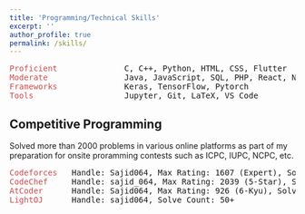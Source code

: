 ```yaml
---
title: 'Programming/Technical Skills'
excerpt: ''
author_profile: true
permalink: /skills/
---
```



<!-- ## <font color="#00cc66"> Technical Skills </font> -->

<pre>
<span style="color:rgb(201, 76, 76)">Proficient</span>              C, C++, Python, HTML, CSS, Flutter
<span style="color:rgb(201, 76, 76)">Moderate</span>                Java, JavaScript, SQL, PHP, React, Node.js
<span style="color:rgb(201, 76, 76)">Frameworks</span>              Keras, TensorFlow, Pytorch
<span style="color:rgb(201, 76, 76)">Tools</span>                   Jupyter, Git, LaTeX, VS Code
</pre>

## Competitive Programming

Solved more than 2000 problems in various online platforms as part of my preparation for onsite proramming contests such as ICPC, IUPC, NCPC, etc.

<pre>
<span style="color:rgb(201, 76, 76)">Codeforces</span>   Handle: Sajid064, Max Rating: 1607 (Expert), Solve Count: 1000+ 
<span style="color:rgb(201, 76, 76)">CodeChef</span>     Handle: sajid_064, Max Rating: 2039 (5-Star), Solve Count: 100+ 
<span style="color:rgb(201, 76, 76)">AtCoder</span>      Handle: Sajid064, Max Rating: 926 (6-Kyu), Solve Count: 300+ 
<span style="color:rgb(201, 76, 76)">LightOJ</span>      Handle: sajid064, Solve Count: 50+
</pre>
